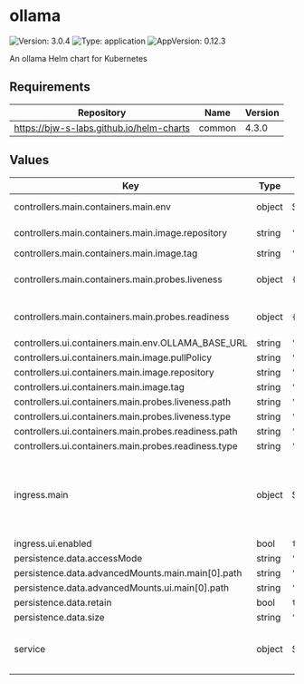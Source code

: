# ollama

![Version: 3.0.4](https://img.shields.io/badge/Version-3.0.4-informational?style=flat-square) ![Type: application](https://img.shields.io/badge/Type-application-informational?style=flat-square) ![AppVersion: 0.12.3](https://img.shields.io/badge/AppVersion-0.12.3-informational?style=flat-square)

An ollama Helm chart for Kubernetes

## Requirements

| Repository | Name | Version |
|------------|------|---------|
| https://bjw-s-labs.github.io/helm-charts | common | 4.3.0 |

## Values

| Key | Type | Default | Description |
|-----|------|---------|-------------|
| controllers.main.containers.main.env | object | See [values.yaml](./values.yaml) | environment variables. |
| controllers.main.containers.main.image.repository | string | `"docker.io/ollama/ollama"` | image repository |
| controllers.main.containers.main.image.tag | string | `"0.12.3"` | image tag |
| controllers.main.containers.main.probes.liveness | object | `{"path":"/health","type":"HTTP"}` | Configures liveness probe |
| controllers.main.containers.main.probes.readiness | object | `{"path":"/health","type":"HTTP"}` | Configures readiness probe |
| controllers.ui.containers.main.env.OLLAMA_BASE_URL | string | `"http://ollama-main:11434"` |  |
| controllers.ui.containers.main.image.pullPolicy | string | `"Always"` |  |
| controllers.ui.containers.main.image.repository | string | `"ghcr.io/open-webui/open-webui"` |  |
| controllers.ui.containers.main.image.tag | string | `"main"` |  |
| controllers.ui.containers.main.probes.liveness.path | string | `"/health"` |  |
| controllers.ui.containers.main.probes.liveness.type | string | `"HTTP"` |  |
| controllers.ui.containers.main.probes.readiness.path | string | `"/health"` |  |
| controllers.ui.containers.main.probes.readiness.type | string | `"HTTP"` |  |
| ingress.main | object | See [values.yaml](./values.yaml) | Enable and configure ingress settings for the chart under this key. |
| ingress.ui.enabled | bool | `false` |  |
| persistence.data.accessMode | string | `"ReadWriteOnce"` |  |
| persistence.data.advancedMounts.main.main[0].path | string | `"/root/.ollama"` |  |
| persistence.data.advancedMounts.ui.main[0].path | string | `"/app/backend/data"` |  |
| persistence.data.retain | bool | `true` |  |
| persistence.data.size | string | `"10Gi"` |  |
| service | object | See [values.yaml](./values.yaml) | Configures service settings for the chart. |


